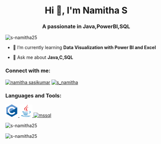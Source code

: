 <h1 align="center">Hi 👋, I'm Namitha S</h1>
<h3 align="center">A passionate in Java,PowerBI,SQL</h3>

<p align="left"> <img src="https://komarev.com/ghpvc/?username=s-namitha25&label=Profile%20views&color=0e75b6&style=flat" alt="s-namitha25" /> </p>

- 🌱 I’m currently learning **Data Visualization with Power BI and Excel**

- 💬 Ask me about **Java,C,SQL**

<h3 align="left">Connect with me:</h3>
<p align="left">
<a href="https://linkedin.com/in/namitha sasikumar" target="blank"><img align="center" src="https://raw.githubusercontent.com/rahuldkjain/github-profile-readme-generator/master/src/images/icons/Social/linked-in-alt.svg" alt="namitha sasikumar" height="30" width="40"   /></a>
<a href="https://www.leetcode.com/s_namitha" target="blank"><img align="center" src="https://raw.githubusercontent.com/rahuldkjain/github-profile-readme-generator/master/src/images/icons/Social/leet-code.svg" alt="s_namitha" height="30" width="40"   /></a>
</p>

<h3 align="left">Languages and Tools:</h3>
<p align="left"> <a href="https://www.cprogramming.com/" target="_blank" rel="noreferrer"> <img src="https://raw.githubusercontent.com/devicons/devicon/master/icons/c/c-original.svg" alt="c" width="40" height="40" /> </a> <a href="https://www.java.com" target="_blank" rel="noreferrer"> <img src="https://raw.githubusercontent.com/devicons/devicon/master/icons/java/java-original.svg" alt="java" width="40" height="40"  /> </a> <a href="https://www.microsoft.com/en-us/sql-server" target="_blank" rel="noreferrer"> <img src="https://www.svgrepo.com/show/303229/microsoft-sql-server-logo.svg" alt="mssql" width="40" height="40"  /> </a> </p>

<p><img align="center" src="https://github-readme-stats.vercel.app/api/top-langs?username=s-namitha25&show_icons=true&locale=en&layout=compact" alt="s-namitha25" /></p>

<p><img align="center" src="https://github-readme-streak-stats.herokuapp.com/?user=s-namitha25&" alt="s-namitha25" /></p>

